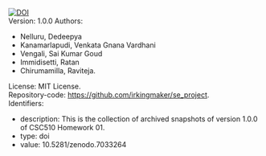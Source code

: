 [![DOI](https://zenodo.org/badge/DOI/10.5281/zenodo.7033264.svg)](https://doi.org/10.5281/zenodo.7033264)    
Version: 1.0.0
Authors:
  - Nelluru, Dedeepya
  - Kanamarlapudi, Venkata Gnana Vardhani
  - Vengali, Sai Kumar Goud
  - Immidisetti, Ratan
  - Chirumamilla, Raviteja.  

License: MIT License.  
Repository-code: https://github.com/irkingmaker/se_project.  
Identifiers:  
  - description: This is the collection of archived snapshots of version 1.0.0 of CSC510 Homework 01.   
  - type: doi
  - value: 10.5281/zenodo.7033264
